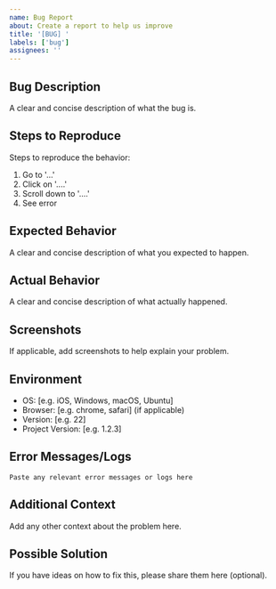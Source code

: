```yaml
---
name: Bug Report
about: Create a report to help us improve
title: '[BUG] '
labels: ['bug']
assignees: ''
---
```


## Bug Description
A clear and concise description of what the bug is.

## Steps to Reproduce
Steps to reproduce the behavior:
1. Go to '...'
2. Click on '....'
3. Scroll down to '....'
4. See error

## Expected Behavior
A clear and concise description of what you expected to happen.

## Actual Behavior
A clear and concise description of what actually happened.

## Screenshots
If applicable, add screenshots to help explain your problem.

## Environment
- OS: [e.g. iOS, Windows, macOS, Ubuntu]
- Browser: [e.g. chrome, safari] (if applicable)
- Version: [e.g. 22]
- Project Version: [e.g. 1.2.3]

## Error Messages/Logs
```
Paste any relevant error messages or logs here
```

## Additional Context
Add any other context about the problem here.

## Possible Solution
If you have ideas on how to fix this, please share them here (optional).